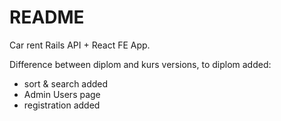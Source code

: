# README

Car rent Rails API + React FE App.

Difference between diplom and kurs versions, to diplom added:
- sort & search added
- Admin Users page
- registration added
